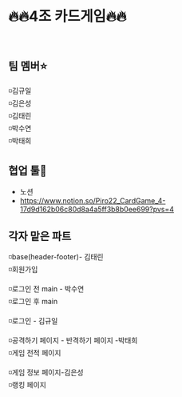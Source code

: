 # 🔥🔥4조 카드게임🔥🔥
<br>

## 팀 멤버⭐️
◽김규일<br>
◽김은성<br>
◽김태린<br>
◽박수연<br>
◽박태희<br>

## 협업 툴🔨
- 노션
- https://www.notion.so/Piro22_CardGame_4-17d9d162b06c80d8a4a5ff3b8b0ee699?pvs=4

## 각자 맡은 파트

◽base(header-footer)- 김태린 <br>
◽회원가입 

◽로그인 전 main - 박수연<br>
◽로그인 후 main 

◽로그인 - 김규일

◽공격하기 페이지 - 반격하기 페이지 -박태희<br>
◽게임 전적 페이지 

◽게임 정보 페이지-김은성<br>
◽랭킹 페이지
